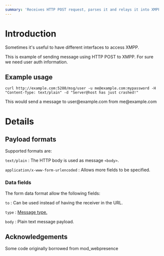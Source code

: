 ```yaml
---
summary: 'Receives HTTP POST request, parses it and relays it into XMPP.'
---
```


Introduction
============

Sometimes it's useful to have different interfaces to access XMPP.

This is example of sending message using HTTP POST to XMPP. For sure we
need user auth information.

Example usage
-------------

    curl http://example.com:5280/msg/user -u me@example.com:mypassword -H "Content-Type: text/plain" -d "Server@host has just crashed!"

This would send a message to user\@example.com from me\@example.com

Details
=======

Payload formats
---------------

Supported formats are:

`text/plain`
:   The HTTP body is used as message `<body>`.

`application/x-www-form-urlencoded`
:   Allows more fields to be specified.

### Data fields

The form data format allow the following fields:

`to`
:   Can be used instead of having the receiver in the URL.

`type`
:   [Message type.](https://xmpp.org/rfcs/rfc6121.html#message-syntax-type)

`body`
:   Plain text message payload.

Acknowledgements
----------------

Some code originally borrowed from mod\_webpresence

